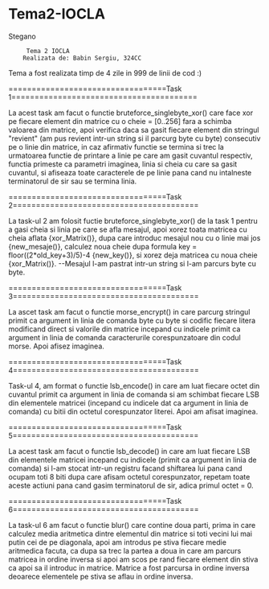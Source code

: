 # Tema2-IOCLA
Stegano

         Tema 2 IOCLA 
        Realizata de: Babin Sergiu, 324CC

Tema a fost realizata timp de 4 zile in 999 de linii de cod :)

==================================Task 1========================================

 La acest task am facut o functie bruteforce_singlebyte_xor() care face xor pe
fiecare element din matrice cu o cheie = [0..256] fara a schimba valoarea din 
matrice, apoi verifica daca sa gasit fiecare element din stringul "revient" 
(am pus revient intr-un string si il parcurg byte cu byte) consecutiv pe o 
linie din matrice, in caz afirmativ functie se termina si trec la urmatoarea 
functie de printare a linie pe care am gasit cuvantul respectiv, functia primeste 
ca parametri imaginea, linia si cheia cu care sa gasit cuvantul, si afiseaza 
toate caracterele de pe linie pana cand nu intalneste terminatorul de sir sau se 
termina linia. 


==================================Task 2========================================

 La task-ul 2 am folosit fuctie bruteforce_singlebyte_xor() de la task 1 pentru a 
gasi cheia si linia pe care se afla mesajul, apoi xorez toata matricea cu cheia aflata
{xor_Matrix()}, dupa care introduc mesajul nou cu o linie mai jos {new_mesaje()},
calculez noua cheie dupa formula key = floor((2*old_key+3)/5)-4 {new_key()}, si 
xorez deja matricea cu noua cheie {xor_Matrix()}.
--Mesajul l-am pastrat intr-un string si l-am parcurs byte cu byte.

==================================Task 3========================================

 La ascet task am facut o functie morse_encrypt() in care parcurg stringul primit
ca argument in linia de comanda byte cu byte si codific fiecare litera modificand
direct si valorile din matrice incepand cu indicele primit ca argument in linia 
de comanda caracterurile corespunzatoare din codul morse.
Apoi afisez imaginea.

==================================Task 4========================================

 Task-ul 4, am format o functie lsb_encode() in care am luat fiecare octet din 
cuvantul primit ca argument in linia de comanda si am schimbat fiecare LSB din 
elementele matricei (incepand cu indicele dat ca argument in linia de comanda) 
cu bitii din octetul corespunzator literei.
Apoi am afisat imaginea.

==================================Task 5========================================

 La acest task am facut o functie lsb_decode() in care am luat fiecare LSB din 
elementele matricei incepand cu indicele (primit ca argument in linia de comanda) 
si l-am stocat intr-un registru facand shiftarea lui pana cand ocupam toti 8 biti
dupa care afisam octetul corespunzator, repetam toate aceste actiuni pana cand 
gasim terminatorul de sir, adica primul octet = 0.

==================================Task 6========================================

 La task-ul 6 am facut o functie blur() care contine doua parti, prima in care 
calculez media aritmetica dintre elementul din matrice si toti vecini lui mai putin
cei de pe diagonala, apoi am introdus pe stiva fiecare medie aritmedica facuta, ca 
dupa sa trec la partea a doua in care am parcurs matricea in ordine inversa si apoi 
am scos pe rand fiecare element din stiva ca apoi sa il introduc in matrice.
Matrice a fost parcursa in ordine inversa deoarece elementele pe stiva se aflau in 
ordine inversa.




